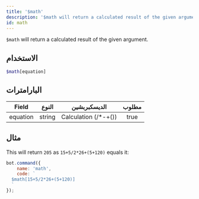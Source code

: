 ```yaml
---
title: '$math'
description: '$math will return a calculated result of the given argument.'
id: math
---
```


`$math` will return a calculated result of the given argument.

## الاستخدام

```php
$math[equation]
```

## البارامترات

| Field    | النوع  |     الديسكبربشين     | مطلوب |
| -------- | ------ |:--------------------:|:-----:|
| equation | string | Calculation (/*-+()) | true  |

## مثال

This will return `205` as `15+5/2*26+(5+120)` equals it:

```javascript
bot.command({
    name: 'math',
    code: `
  $math[15+5/2*26+(5+120)]
  `
});
```
